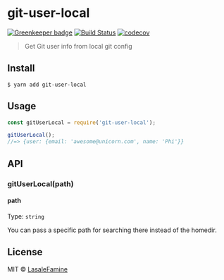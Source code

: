 # git-user-local

[![Greenkeeper badge](https://badges.greenkeeper.io/LasaleFamine/git-user-local.svg)](https://greenkeeper.io/)
[![Build Status](https://travis-ci.org/LasaleFamine/git-user-local.svg?branch=master)](https://travis-ci.org/LasaleFamine/git-user-local) [![codecov](https://codecov.io/gh/LasaleFamine/git-user-local/badge.svg?branch=master)](https://codecov.io/gh/LasaleFamine/git-user-local?branch=master)

> Get Git user info from local git config


## Install

```
$ yarn add git-user-local
```


## Usage

```js
const gitUserLocal = require('git-user-local');

gitUserLocal();
//=> {user: {email: 'awesome@unicorn.com', name: 'Phi'}}
```


## API

### gitUserLocal(path)

#### path

Type: `string`

You can pass a specific path for searching there instead of the homedir.

## License

MIT © [LasaleFamine](https://godev.space)
